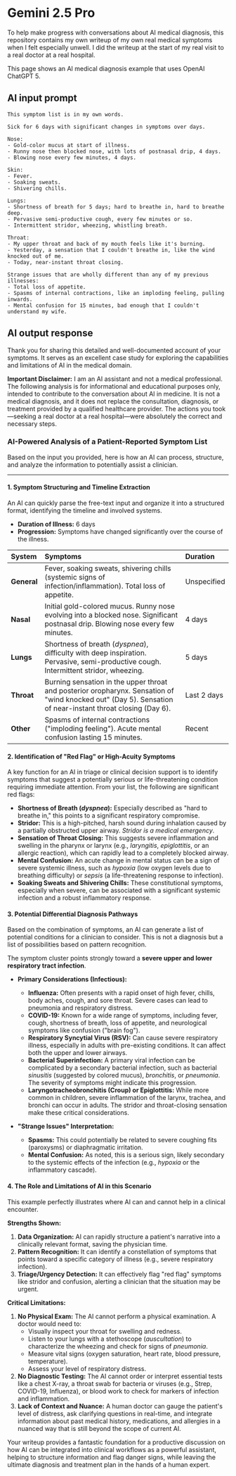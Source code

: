 # Gemini 2.5 Pro

To help make progress with conversations about AI medical diagnosis, this repository contains my own writeup of my own real medical symptoms when I felt especially unwell. I did the writeup at the start of my real visit to a real doctor at a real hospital.

This page shows an AI medical diagnosis example that uses OpenAI ChatGPT 5.

## AI input prompt

```text
This symptom list is in my own words.

Sick for 6 days with significant changes in symptoms over days.

Nose:
- Gold-color mucus at start of illness.
- Runny nose then blocked nose, with lots of postnasal drip, 4 days.
- Blowing nose every few minutes, 4 days.

Skin:
- Fever.
- Soaking sweats.
- Shivering chills.

Lungs:
- Shortness of breath for 5 days; hard to breathe in, hard to breathe deep.
- Pervasive semi-productive cough, every few minutes or so.
- Intermittent stridor, wheezing, whistling breath.

Throat:
- My upper throat and back of my mouth feels like it's burning.
- Yesterday, a sensation that I couldn't breathe in, like the wind knocked out of me. 
- Today, near-instant throat closing.

Strange issues that are wholly different than any of my previous illnesses:
- Total loss of appetite.
- Spasms of internal contractions, like an imploding feeling, pulling inwards.
- Mental confusion for 15 minutes, bad enough that I couldn't understand my wife.
```

## AI output response

Thank you for sharing this detailed and well-documented account of your symptoms. It serves as an excellent case study for exploring the capabilities and limitations of AI in the medical domain.

**Important Disclaimer:** I am an AI assistant and not a medical professional. The following analysis is for informational and educational purposes only, intended to contribute to the conversation about AI in medicine. It is not a medical diagnosis, and it does not replace the consultation, diagnosis, or treatment provided by a qualified healthcare provider. The actions you took—seeking a real doctor at a real hospital—were absolutely the correct and necessary steps.

### AI-Powered Analysis of a Patient-Reported Symptom List

Based on the input you provided, here is how an AI can process, structure, and analyze the information to potentially assist a clinician.

---

#### **1. Symptom Structuring and Timeline Extraction**

An AI can quickly parse the free-text input and organize it into a structured format, identifying the timeline and involved systems.

* **Duration of Illness:** 6 days
* **Progression:** Symptoms have changed significantly over the course of the illness.

| System      | Symptoms                                                                                                                                                                     | Duration      |
| :---------- | :--------------------------------------------------------------------------------------------------------------------------------------------------------------------------- | :------------ |
| **General** | Fever, soaking sweats, shivering chills (systemic signs of infection/inflammation). Total loss of appetite.                                                                   | Unspecified   |
| **Nasal** | Initial gold-colored mucus. Runny nose evolving into a blocked nose. Significant postnasal drip. Blowing nose every few minutes.                                               | 4 days        |
| **Lungs** | Shortness of breath ($dyspnea$), difficulty with deep inspiration. Pervasive, semi-productive cough. Intermittent stridor, wheezing.                                           | 5 days        |
| **Throat** | Burning sensation in the upper throat and posterior oropharynx. Sensation of "wind knocked out" (Day 5). Sensation of near-instant throat closing (Day 6).                      | Last 2 days   |
| **Other** | Spasms of internal contractions ("imploding feeling"). Acute mental confusion lasting 15 minutes.                                                                             | Recent        |

#### **2. Identification of "Red Flag" or High-Acuity Symptoms**

A key function for an AI in triage or clinical decision support is to identify symptoms that suggest a potentially serious or life-threatening condition requiring immediate attention. From your list, the following are significant red flags:

* **Shortness of Breath ($dyspnea$):** Especially described as "hard to breathe in," this points to a significant respiratory compromise.
* **Stridor:** This is a high-pitched, harsh sound during inhalation caused by a partially obstructed upper airway. *Stridor is a medical emergency*.
* **Sensation of Throat Closing:** This suggests severe inflammation and swelling in the pharynx or larynx (e.g., $laryngitis$, $epiglottitis$, or an allergic reaction), which can rapidly lead to a completely blocked airway.
* **Mental Confusion:** An acute change in mental status can be a sign of severe systemic illness, such as $hypoxia$ (low oxygen levels due to breathing difficulty) or $sepsis$ (a life-threatening response to infection).
* **Soaking Sweats and Shivering Chills:** These constitutional symptoms, especially when severe, can be associated with a significant systemic infection and a robust inflammatory response.

#### **3. Potential Differential Diagnosis Pathways**

Based on the combination of symptoms, an AI can generate a list of potential conditions for a clinician to consider. This is not a diagnosis but a list of possibilities based on pattern recognition.

The symptom cluster points strongly toward a **severe upper and lower respiratory tract infection**.

* **Primary Considerations (Infectious):**
    * **Influenza:** Often presents with a rapid onset of high fever, chills, body aches, cough, and sore throat. Severe cases can lead to pneumonia and respiratory distress.
    * **COVID-19:** Known for a wide range of symptoms, including fever, cough, shortness of breath, loss of appetite, and neurological symptoms like confusion ("brain fog").
    * **Respiratory Syncytial Virus (RSV):** Can cause severe respiratory illness, especially in adults with pre-existing conditions. It can affect both the upper and lower airways.
    * **Bacterial Superinfection:** A primary viral infection can be complicated by a secondary bacterial infection, such as bacterial $sinusitis$ (suggested by colored mucus), $bronchitis$, or $pneumonia$. The severity of symptoms might indicate this progression.
    * **Laryngotracheobronchitis (Croup) or Epiglottitis:** While more common in children, severe inflammation of the larynx, trachea, and bronchi can occur in adults. The stridor and throat-closing sensation make these critical considerations.

* **"Strange Issues" Interpretation:**
    * **Spasms:** This could potentially be related to severe coughing fits (paroxysms) or diaphragmatic irritation.
    * **Mental Confusion:** As noted, this is a serious sign, likely secondary to the systemic effects of the infection (e.g., $hypoxia$ or the inflammatory cascade).

#### **4. The Role and Limitations of AI in this Scenario**

This example perfectly illustrates where AI can and cannot help in a clinical encounter.

**Strengths Shown:**

1.  **Data Organization:** AI can rapidly structure a patient's narrative into a clinically relevant format, saving the physician time.
2.  **Pattern Recognition:** It can identify a constellation of symptoms that points toward a specific category of illness (e.g., severe respiratory infection).
3.  **Triage/Urgency Detection:** It can effectively flag "red flag" symptoms like stridor and confusion, alerting a clinician that the situation may be urgent.

**Critical Limitations:**

1.  **No Physical Exam:** The AI cannot perform a physical examination. A doctor would need to:
    * Visually inspect your throat for swelling and redness.
    * Listen to your lungs with a stethoscope ($auscultation$) to characterize the wheezing and check for signs of $pneumonia$.
    * Measure vital signs (oxygen saturation, heart rate, blood pressure, temperature).
    * Assess your level of respiratory distress.
2.  **No Diagnostic Testing:** The AI cannot order or interpret essential tests like a chest X-ray, a throat swab for bacteria or viruses (e.g., Strep, COVID-19, Influenza), or blood work to check for markers of infection and inflammation.
3.  **Lack of Context and Nuance:** A human doctor can gauge the patient's level of distress, ask clarifying questions in real-time, and integrate information about past medical history, medications, and allergies in a nuanced way that is still beyond the scope of current AI.

Your writeup provides a fantastic foundation for a productive discussion on how AI can be integrated into clinical workflows as a powerful assistant, helping to structure information and flag danger signs, while leaving the ultimate diagnosis and treatment plan in the hands of a human expert.